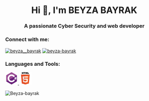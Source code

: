 <h1 align="center">Hi 👋, I'm BEYZA BAYRAK</h1>
<h3 align="center">A passionate Cyber Security and web developer</h3>

<h3 align="left">Connect with me:</h3>
<p align="left">
<a href="https://twitter.com/beyza__bayrak" target="blank"><img align="center" src="https://raw.githubusercontent.com/rahuldkjain/github-profile-readme-generator/master/src/images/icons/Social/twitter.svg" alt="beyza__bayrak" height="30" width="40" /></a>
<a href="https://linkedin.com/in/beyza-bayrak" target="blank"><img align="center" src="https://raw.githubusercontent.com/rahuldkjain/github-profile-readme-generator/master/src/images/icons/Social/linked-in-alt.svg" alt="beyza-bayrak" height="30" width="40" /></a>
</p>

<h3 align="left">Languages and Tools:</h3>
<p align="left"> <a href="https://www.w3schools.com/cs/" target="_blank" rel="noreferrer"> <img src="https://raw.githubusercontent.com/devicons/devicon/master/icons/csharp/csharp-original.svg" alt="csharp" width="40" height="40"/> </a> <a href="https://www.w3.org/html/" target="_blank" rel="noreferrer"> <img src="https://raw.githubusercontent.com/devicons/devicon/master/icons/html5/html5-original-wordmark.svg" alt="html5" width="40" height="40"/> </a> </p>

<p><img align="center" src="https://github-readme-stats.vercel.app/api/top-langs?username=Beyza-bayrak&show_icons=true&locale=en&layout=compact" alt="Beyza-bayrak" /></p>



